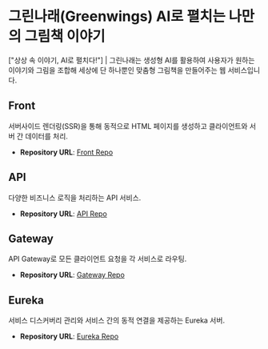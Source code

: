 # 그린나래(Greenwings) AI로 펼치는 나만의 그림책 이야기
["상상 속 이야기, AI로 펼치다!"]
| 그린나래는 생성형 AI를 활용하여 사용자가 원하는 이야기와 그림을 조합해 세상에 단 하나뿐인 맞춤형 그림책을 만들어주는 웹 서비스입니다.

## Front
서버사이드 렌더링(SSR)을 통해 동적으로 HTML 페이지를 생성하고 클라이언트와 서버 간 데이터를 처리.
- **Repository URL**: [Front Repo](https://github.com/Greenwings-2025/front)

## API
다양한 비즈니스 로직을 처리하는 API 서비스.
- **Repository URL**: [API Repo](https://github.com/Greenwings-2025/api)

## Gateway
API Gateway로 모든 클라이언트 요청을 각 서비스로 라우팅.
- **Repository URL**: [Gateway Repo](https://github.com/Greenwings-2025/gateway)

## Eureka
서비스 디스커버리 관리와 서비스 간의 동적 연결을 제공하는 Eureka 서버.
- **Repository URL**: [Eureka Repo](https://github.com/Greenwings-2025/eureka)
